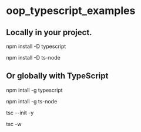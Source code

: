 # oop_typescript_examples


## Locally in your project.

npm install -D typescript

npm install -D ts-node

## Or globally with TypeScript

npm intall -g typescript

npm intall -g ts-node

tsc --init -y

tsc -w

